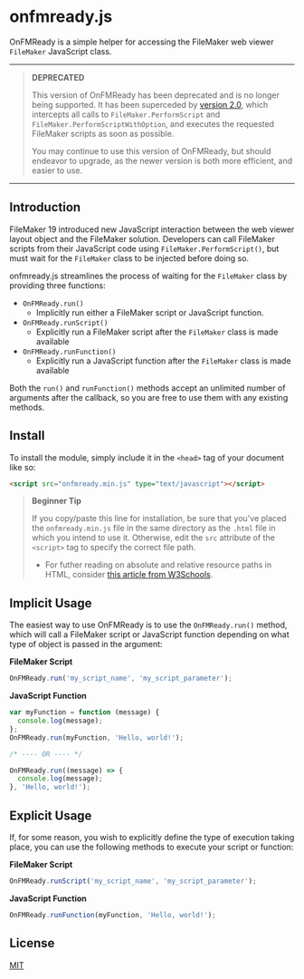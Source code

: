 # onfmready.js

OnFMReady is a simple helper for accessing the FileMaker web viewer `FileMaker` JavaScript class.

---

> **DEPRECATED**
>
> This version of OnFMReady has been deprecated and is no longer being supported. It has been superceded by [version 2.0](https://www.github.com/stephancasas/onfmready.js), which intercepts all calls to `FileMaker.PerformScript` and `FileMaker.PerformScriptWithOption`, and executes the requested FileMaker scripts as soon as possible.
> 
> You may continue to use this version of OnFMReady, but should endeavor to upgrade, as the newer version is both more efficient, and easier to use.

---

## Introduction

FileMaker 19 introduced new JavaScript interaction between the web viewer layout object and the FileMaker solution. Developers can call FileMaker scripts from their JavaScript code using `FileMaker.PerformScript()`, but must wait for the `FileMaker` class to be injected before doing so.

onfmready.js streamlines the process of waiting for the `FileMaker` class by providing three functions:

- `OnFMReady.run()`
  - Implicitly run either a FileMaker script or JavaScript function.
- `OnFMReady.runScript()`
  - Explicitly run a FileMaker script after the `FileMaker` class is made available
- `OnFMReady.runFunction()`
  - Explicitly run a JavaScript function after the `FileMaker` class is made available

Both the `run()` and `runFunction()` methods accept an unlimited number of arguments after the callback, so you are free to use them with any existing methods.

## Install

To install the module, simply include it in the `<head>` tag of your document like so:

```html
<script src="onfmready.min.js" type="text/javascript"></script>
```

> **Beginner Tip**
>
> If you copy/paste this line for installation, be sure that you've placed the `onfmready.min.js` file in the same directory as the `.html` file in which you intend to use it. Otherwise, edit the `src` attribute of the `<script>` tag to specify the correct file path.
>
> - For futher reading on absolute and relative resource paths in HTML, consider [this article from W3Schools](https://www.w3schools.com/html/html_filepaths.asp).

## Implicit Usage

The easiest way to use OnFMReady is to use the `OnFMReady.run()` method, which will call a FileMaker script or JavaScript function depending on what type of object is passed in the argument:

**FileMaker Script**

```javascript
OnFMReady.run('my_script_name', 'my_script_parameter');
```

**JavaScript Function**

```javascript
var myFunction = function (message) {
  console.log(message);
};
OnFMReady.run(myFunction, 'Hello, world!');

/* ---- OR ---- */

OnFMReady.run((message) => {
  console.log(message);
}, 'Hello, world!');
```

## Explicit Usage

If, for some reason, you wish to explicitly define the type of execution taking place, you can use the following methods to execute your script or function:

**FileMaker Script**

```javascript
OnFMReady.runScript('my_script_name', 'my_script_parameter');
```

**JavaScript Function**

```javascript
OnFMReady.runFunction(myFunction, 'Hello, world!');
```

## License

[MIT](http://opensource.org/licenses/MIT)
